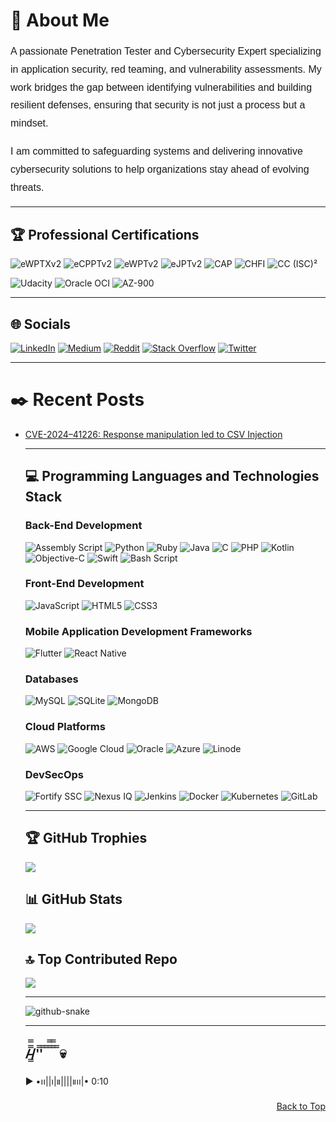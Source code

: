 <a id="readme-top"></a>

# 💫 About Me

<div style="text-align: left; line-height: 1.8; font-family: Arial, sans-serif; font-size: 16px;">
  <p>
    A passionate Penetration Tester and Cybersecurity Expert specializing in application security, red teaming, and vulnerability assessments. 
    My work bridges the gap between identifying vulnerabilities and building resilient defenses, ensuring that security is not just a process but a mindset.
  </p>
  <p>
    I am committed to safeguarding systems and delivering innovative cybersecurity solutions to help organizations stay ahead of evolving threats.
  </p>
</div>

---

## 🏆 Professional Certifications

![eWPTXv2](https://img.shields.io/badge/eWPTXv2-%23181717.svg?style=for-the-badge&logoColor=white) ![eCPPTv2](https://img.shields.io/badge/eCPPTv2-%23181717.svg?style=for-the-badge&logoColor=white) ![eWPTv2](https://img.shields.io/badge/eWPTv2-%23181717.svg?style=for-the-badge&logoColor=white) ![eJPTv2](https://img.shields.io/badge/eJPTv2-%23181717.svg?style=for-the-badge&logoColor=white) ![CAP](https://img.shields.io/badge/CAP-%23181717.svg?style=for-the-badge&logoColor=white) ![CHFI](https://img.shields.io/badge/CHFI-%23181717.svg?style=for-the-badge&logoColor=white) ![CC (ISC)²](https://img.shields.io/badge/CC%20(ISC)²-%23181717.svg?style=for-the-badge&logoColor=white) 

![Udacity](https://img.shields.io/badge/Udacity-Security_Analyst_Nanodegree-%23181717?style=for-the-badge&logoColor=white) 
![Oracle OCI](https://img.shields.io/badge/Oracle-OCI_Foundations_Associate-%23181717?style=for-the-badge&logoColor=white) 
![AZ-900](https://img.shields.io/badge/AZ--900-Microsoft_Certified_Azure_Fundamentals-%23181717?style=for-the-badge&logoColor=white)


---

## 🌐 Socials

[![LinkedIn](https://img.shields.io/badge/LinkedIn-%230077B5.svg?style=for-the-badge&logo=linkedin&logoColor=white)](https://linkedin.com/in/aksalsalimi) 
[![Medium](https://img.shields.io/badge/Medium-12100E?logo=medium&logoColor=white&style=for-the-badge)](https://medium.com/@aksalsalimi) 
[![Reddit](https://img.shields.io/badge/Reddit-%23FF4500.svg?logo=reddit&logoColor=white&style=for-the-badge)](https://reddit.com/user/aksalsalimi) 
[![Stack Overflow](https://img.shields.io/badge/Stack%20Overflow-FE7A16?logo=stackoverflow&logoColor=white&style=for-the-badge)](https://stackoverflow.com/users/aksalsalimi) 
[![Twitter](https://img.shields.io/badge/Twitter-%231DA1F2.svg?style=for-the-badge&logo=Twitter&logoColor=white)](https://twitter.com/aksalsalimi)

---

<h1>✒️ Recent Posts </h1>
<ul>
<li><a target="_blank" href="https://medium.com/@aksalsalimi/cve-2024-41226-response-manipulation-led-to-csv-injection-9ae3182dcc02">CVE-2024–41226: Response manipulation led to CSV Injection</a></li>
  
---

## 💻 Programming Languages and Technologies Stack

### Back-End Development

![Assembly Script](https://img.shields.io/badge/assembly%20script-%23000000.svg?style=for-the-badge&logo=assemblyscript&logoColor=white) ![Python](https://img.shields.io/badge/python-3670A0?style=for-the-badge&logo=python&logoColor=ffdd54) ![Ruby](https://img.shields.io/badge/ruby-%23CC342D.svg?style=for-the-badge&logo=ruby&logoColor=white) ![Java](https://img.shields.io/badge/java-%23ED8B00.svg?style=for-the-badge&logo=openjdk&logoColor=white) ![C](https://img.shields.io/badge/c-%2300599C.svg?style=for-the-badge&logo=c&logoColor=white) ![PHP](https://img.shields.io/badge/php-%23777BB4.svg?style=for-the-badge&logo=php&logoColor=white) ![Kotlin](https://img.shields.io/badge/kotlin-%237F52FF.svg?style=for-the-badge&logo=kotlin&logoColor=white) ![Objective-C](https://img.shields.io/badge/OBJECTIVE--C-%233A95E3.svg?style=for-the-badge&logo=apple&logoColor=white) ![Swift](https://img.shields.io/badge/swift-F54A2A?style=for-the-badge&logo=swift&logoColor=white) ![Bash Script](https://img.shields.io/badge/bash_script-%23121011.svg?style=for-the-badge&logo=gnu-bash&logoColor=white) 

### Front-End Development

![JavaScript](https://img.shields.io/badge/javascript-%23323330.svg?style=for-the-badge&logo=javascript&logoColor=%23F7DF1E) ![HTML5](https://img.shields.io/badge/html5-%23E34F26.svg?style=for-the-badge&logo=html5&logoColor=white) ![CSS3](https://img.shields.io/badge/CSS3-%231572B6.svg?style=for-the-badge&logo=css3&logoColor=white)

### Mobile Application Development Frameworks 

![Flutter](https://img.shields.io/badge/Flutter-%2302569B.svg?style=for-the-badge&logo=flutter&logoColor=white) ![React Native](https://img.shields.io/badge/React%20Native-%2361DAFB.svg?style=for-the-badge&logo=react&logoColor=white) 

### Databases

![MySQL](https://img.shields.io/badge/mysql-4479A1.svg?style=for-the-badge&logo=mysql&logoColor=white) ![SQLite](https://img.shields.io/badge/sqlite-%2307405e.svg?style=for-the-badge&logo=sqlite&logoColor=white) ![MongoDB](https://img.shields.io/badge/MongoDB-%234ea94b.svg?style=for-the-badge&logo=mongodb&logoColor=white) 

### Cloud Platforms

![AWS](https://img.shields.io/badge/AWS-%23FF9900.svg?style=for-the-badge&logo=amazon-aws&logoColor=white) ![Google Cloud](https://img.shields.io/badge/GoogleCloud-%234285F4.svg?style=for-the-badge&logo=google-cloud&logoColor=white) ![Oracle](https://img.shields.io/badge/Oracle-F80000?style=for-the-badge&logo=oracle&logoColor=white) ![Azure](https://img.shields.io/badge/azure-%230072C6.svg?style=for-the-badge&logo=microsoftazure&logoColor=white) ![Linode](https://img.shields.io/badge/linode-00A95C?style=for-the-badge&logo=linode&logoColor=white) 

### DevSecOps 

![Fortify SSC](https://img.shields.io/badge/fortify%20ssc-%23007A9C.svg?style=for-the-badge&logo=fortinet&logoColor=white) ![Nexus IQ](https://img.shields.io/badge/nexus%20iq-%23000000.svg?style=for-the-badge&logo=sonatype&logoColor=white) ![Jenkins](https://img.shields.io/badge/jenkins-%232C5263.svg?style=for-the-badge&logo=jenkins&logoColor=white) ![Docker](https://img.shields.io/badge/docker-%230db7ed.svg?style=for-the-badge&logo=docker&logoColor=white) ![Kubernetes](https://img.shields.io/badge/kubernetes-%23326ce5.svg?style=for-the-badge&logo=kubernetes&logoColor=white) ![GitLab](https://img.shields.io/badge/gitlab-%23181717.svg?style=for-the-badge&logo=gitlab&logoColor=white) 

---

## 🏆 GitHub Trophies
![](https://github-profile-trophy.vercel.app/?username=aksalsalimi&theme=radical&no-frame=false&no-bg=true&margin-w=4)

## 📊 GitHub Stats

![](https://github-readme-stats.vercel.app/api?username=aksalsalimi&theme=dark&hide_border=true&include_all_commits=false&count_private=false)<br/>

## 🔝 Top Contributed Repo

![](https://github-contributor-stats.vercel.app/api?username=aksalsalimi&limit=5&theme=dark&combine_all_yearly_contributions=true)


---


<picture>
  <source media="(prefers-color-scheme: dark)" srcset="https://raw.githubusercontent.com/tobiasmeyhoefer/tobiasmeyhoefer/output/github-snake-dark.svg" />
  <source media="(prefers-color-scheme: light)" srcset="https://raw.githubusercontent.com/tobiasmeyhoefer/tobiasmeyhoefer/output/github-snake.svg" />
  <img alt="github-snake" src="https://raw.githubusercontent.com/tobiasmeyhoefer/tobiasmeyhoefer/output/github-snake.svg" />
</picture>

---

/̵͇̿̿/'̿'̿ ̿ ̿̿ ̿̿ ̿   💀
---
▶︎ •၊၊||၊|။||||။‌‌‌‌၊၊|• 0:10


<p align="right"><a href="#readme-top">Back to Top</a></p>
